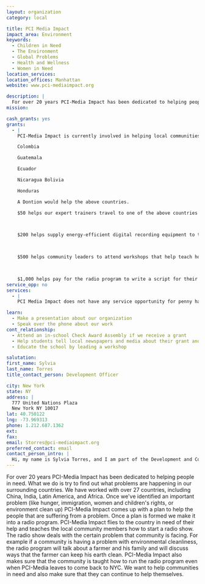 ```yaml
---
layout: organization
category: local

title: PCI Media Impact
impact_area: Environment
keywords: 
  - Children in Need
  - The Environment
  - Global Problems
  - Health and Wellness
  - Women in Need
location_services: 
location_offices: Manhattan
website: www.pci-mediaimpact.org

description: |
  For over 20 years PCI-Media Impact has been dedicated to helping people in need.  What we do is try to find out what problems are happening in our surrounding countries.  We have worked with over 27 countries, including China, India, Latin America, and Africa.  Once we've identified an important problem (like hunger, immigration, women and children's rights, or environment clean up) PCI-Media Impact comes up with a plan to help the people that are suffering from a problem.  Once a plan is formed we make it into a radio program.  PCI-Media Impact flies to the country in need of their help and teaches the local community members how to start a radio show.  The radio show deals with the certain problem that community is facing.  For example if a community is having a problem with environmental cleanliness, the radio program will talk about a farmer and his family and will discuss ways that the farmer can keep his earth clean.  PCI-Media Impact also makes sure that the community is taught how to run the radio program even when PCI-Media leaves to come back to NYC.  We want to help communities in need and also make sure that they can continue to help themselves.
mission: 

cash_grants: yes
grants: 
  - |
    PCI-Media Impact is currently involved in helping local communities in the following countries:

    Colombia

    Guatemala

    Ecuador

    Nicaragua Bolivia

    Honduras

    A Dontion would help the above countries.

    $50 helps our expert trainers travel to one of the above countries to help the community learn how to fix their problem

    

    $200 helps supply energy-efficient digital recording equipment to the local broadcasting partners so the community can hold their educational radio program

    

    $500 helps community leaders to attend workshops that help teach how to run a radio program to educate their community on important issues

    

    $1,000 helps pay for the radio program to write a script for their radio talk show.  The script makes sure that the radio talk show discusses all the important issues of the local community.  For example, if their important issue is hunger, the radio program will talk about why their community members are suffering from hunger and what everyone can do to help out.
service_opp: no
services: 
  - |
    PCI Media Impact does not have any service opportunity for penny harvest students at this time, but we are trying to come up with something soon.

learn: 
  - Make a presentation about our organization
  - Speak over the phone about our work
cont_relationship: 
  - Attend an in-school Check Award Assembly if we receive a grant
  - Help students tell local newspapers and media about their grant and/or project with us
  - Educate the school by leading a workshop

salutation: 
first_name: Sylvia
last_name: Torres
title_contact_person: Development Officer

city: New York
state: NY
address: |
  777 United Nations Plaza  
  New York NY 10017
lat: 40.750122
lng: -73.969313
phone: 1.212.687.1362
ext: 
fax: 
email: Storres@pci-mediaimpact.org
preferred_contact: email
contact_person_intro: |
  Hi, my name is Sylvia Torres, and I am part of the Development and Communication department in PCI-Media Impact.  I help manage both the individual giving and the communication strategies for PCI-Media Impact.  That means when PCI-Media Impact has an idea for a program to help a community in need, I work at making sure the program works smoothly and efficiently.
---
```

For over 20 years PCI-Media Impact has been dedicated to helping people in need.  What we do is try to find out what problems are happening in our surrounding countries.  We have worked with over 27 countries, including China, India, Latin America, and Africa.  Once we've identified an important problem (like hunger, immigration, women and children's rights, or environment clean up) PCI-Media Impact comes up with a plan to help the people that are suffering from a problem.  Once a plan is formed we make it into a radio program.  PCI-Media Impact flies to the country in need of their help and teaches the local community members how to start a radio show.  The radio show deals with the certain problem that community is facing.  For example if a community is having a problem with environmental cleanliness, the radio program will talk about a farmer and his family and will discuss ways that the farmer can keep his earth clean.  PCI-Media Impact also makes sure that the community is taught how to run the radio program even when PCI-Media leaves to come back to NYC.  We want to help communities in need and also make sure that they can continue to help themselves.